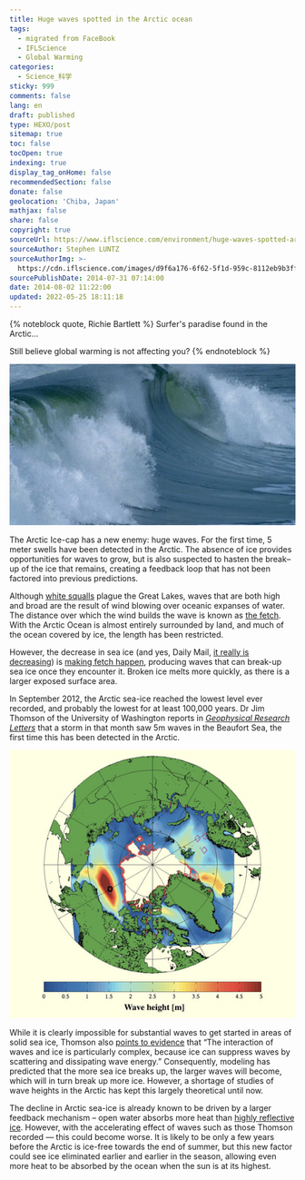 ```yaml
---
title: Huge waves spotted in the Arctic ocean
tags:
  - migrated from FaceBook
  - IFLScience
  - Global Warming
categories:
  - Science_科学
sticky: 999
comments: false
lang: en
draft: published
type: HEXO/post
sitemap: true
toc: false
tocOpen: true
indexing: true
display_tag_onHome: false
recommendedSection: false
donate: false
geolocation: 'Chiba, Japan'
mathjax: false
share: false
copyright: true
sourceUrl: https://www.iflscience.com/environment/huge-waves-spotted-arctic-ocean/
sourceAuthor: Stephen LUNTZ
sourceAuthorImg: >-
  https://cdn.iflscience.com/images/d9f6a176-6f62-5f1d-959c-8112eb9b3ff6/author_large-1465225150-stephen-luntz.jpg
sourcePublishDate: 2014-07-31 07:14:00
date: 2014-08-02 11:22:00
updated: 2022-05-25 18:11:18
---
```

{% noteblock quote, Richie Bartlett %}
Surfer's paradise found in the Arctic...

Still believe global warming is not affecting you?
{% endnoteblock %}

![Jon Sullivan. The largest waves ever detected in the Arctic have been seen in the Beaufort Sea, a symptom and cause of summer melting](./Huge-waves-spotted-in-the-Arctic-ocean/extra_large-1464356530-1653-huge-waves-spotted-in-the-arctic-ocean.jpg)

The Arctic Ice-cap has a new enemy: huge waves. For the first time, 5 meter swells have been detected in the Arctic. The absence of ice provides opportunities for waves to grow, but is also suspected to hasten the break–up of the ice that remains, creating a feedback loop that has not been factored into previous predictions.

Although [white squalls](https://www.youtube.com/watch?v=pMDk-3gCIRw) plague the Great Lakes, waves that are both high and broad are the result of wind blowing over oceanic expanses of water. The distance over which the wind builds the wave is known as [the fetch](https://en.wikipedia.org/wiki/Fetch_%28geography%29). With the Arctic Ocean is almost entirely surrounded by land, and much of the ocean covered by ice, the length has been restricted.

However, the decrease in sea ice (and yes, Daily Mail, [it really is decreasing](http://http//www.skepticalscience.com/2013-arctic-sea-ice-prediction.html)) is [making fetch happen](http://www.youtube.com/watch?v=Pubd-spHN-0), producing waves that can break-up sea ice once they encounter it. Broken ice melts more quickly, as there is a larger exposed surface area.

In September 2012, the Arctic sea-ice reached the lowest level ever recorded, and probably the lowest for at least 100,000 years. Dr Jim Thomson of the University of Washington reports in *[Geophysical Research Letters](http://onlinelibrary.wiley.com/doi/10.1002/2014GL059983/full)* that a storm in that month saw 5m waves in the Beaufort Sea, the first time this has been detected in the Arctic.

![Wave model hindcast of the September 2012 storm in which record waves were recorded.](./Huge-waves-spotted-in-the-Arctic-ocean/image_2084-Arctic-Ocean-Waves.jpg)

While it is clearly impossible for substantial waves to get started in areas of solid sea ice, Thomson also [points to evidence](http://onlinelibrary.wiley.com/doi/10.1029/2009GL040676/abstract) that “The interaction of waves and ice is particularly complex, because ice can suppress waves by scattering and dissipating wave energy.” Consequently, modeling has predicted that the more sea ice breaks up, the larger waves will become, which will in turn break up more ice. However, a shortage of studies of wave heights in the Arctic has kept this largely theoretical until now.

The decline in Arctic sea-ice is already known to be driven by a larger feedback mechanism – open water absorbs more heat than [highly reflective ice](http://www.the-cryosphere-discuss.net/8/2685/2014/tcd-8-2685-2014.pdf). However, with the accelerating effect of waves such as those Thomson recorded &mdash; this could become worse. It is likely to be only a few years before the Arctic is ice-free towards the end of summer, but this new factor could see ice eliminated earlier and earlier in the season, allowing even more heat to be absorbed by the ocean when the sun is at its highest.